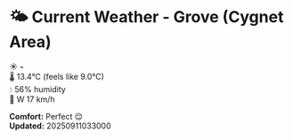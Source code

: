 # 🌤️ Current Weather - Grove (Cygnet Area)

☀️ **-**  
🌡️ 13.4°C (feels like 9.0°C)  
💧 56% humidity  
💨 W 17 km/h  

**Comfort:** Perfect 😌  
**Updated:** 20250911033000
